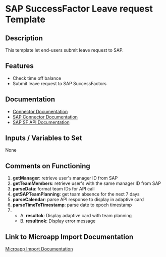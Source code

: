 # SAP SuccessFactor Leave request Template

## Description
This template let end-users submit leave request to SAP.

## Features
- Check time off balance
- Submit leave request to SAP SuccessFactors

## Documentation
- [Connector Documentation](https://docs.lumapps.com/docs/admin-l4430581765424978extensions)
- [SAP Connector Documentation](https://docs.lumapps.com/docs/ls/content/1170870708135507/docs/admin-administration-landing/admin-l6088963918247602/admin-l9650191038731043extensions/admin-l43084339674928007extensions/admin-l6889476668723693extensions)
- [SAP SF API Documentation](https://api.sap.com/products/SAPSuccessFactors/overview)

## Inputs / Variables to Set
None

## Comments on Functioning
1. **getManager**: retrieve user's manager ID from SAP
2. **getTeamMembers**: retrieve user's with the same manager ID from SAP
3. **parseData**: format team IDs for API call
4. **getSAPTeamPlanning**: get team absence for the next 7 days
5. **parseCalendar**: parse API response to display in adaptive card
6. **parseTimeToTimestamp**: parse date to epoch timestamp
7. - A. **resultok**: Display adaptive card with team planning
   - B. **resultnok**: Display error message

## Link to Microapp Import Documentation
[Microapp Import Documentation](https://docs.lumapps.com/docs/ls/content/6236515079535869/devportal-l48909819228353757)
